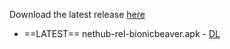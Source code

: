 Download the latest release [here](https://gitlab.com/quadcomm/quadcomm-collective/-/raw/main/nethub_releases/nethub_rel-bionicbeaver.apk)

- ==LATEST== nethub-rel-bionicbeaver.apk - [DL](https://gitlab.com/quadcomm/quadcomm-collective/-/raw/main/nethub_releases/nethub_rel-bionicbeaver.apk)